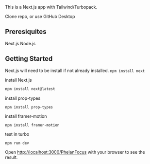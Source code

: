 This is a Next.js app with Tailwind/Turbopack.

Clone repo, or use GitHub Desktop
## Preresiquites
Next.js
Node.js

## Getting Started
Next.js will need to be install if not already installed.
```npm install next```

install Next.js
```bash
npm install next@latest
```
install prop-types
```
npm install prop-types
```
install framer-motion
```
npm install framer-motion
```

test in turbo
```bash
npm run dev
```

Open [http://localhost:3000/PhelanFocus](http://localhost:3000/PhelanFocus) with your browser to see the result.


